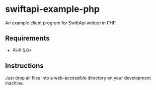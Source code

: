 swiftapi-example-php
====================

An example client program for SwiftApi written in PHP.

Requirements
----

* PHP 5.0+

Instructions
----
Just drop all files into a web-accessible directory on your development machine.